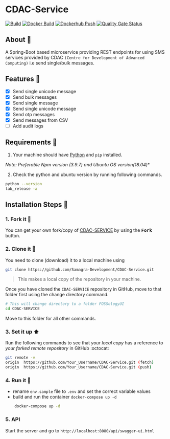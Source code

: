 <p align="center">
  <h1>CDAC-Service</h1>
</p>

[![Build](https://github.com/Samagra-Development/CDAC-Service/actions/workflows/build.yml/badge.svg)](https://github.com/Samagra-Development/CDAC-Service/actions/workflows/build.yml)
[![Docker Build](https://github.com/Samagra-Development/CDAC-Service/actions/workflows/docker.yml/badge.svg)](https://github.com/Samagra-Development/CDAC-Service/actions/workflows/docker.yml)
[![Dockerhub Push](https://github.com/Samagra-Development/CDAC-Service/actions/workflows/docker-push.yml/badge.svg)](https://github.com/Samagra-Development/CDAC-Service/actions/workflows/docker-push.yml)
[![Quality Gate Status](https://sonarcloud.io/api/project_badges/measure?project=Samagra-Development_CDAC-Service&metric=alert_status)](https://sonarcloud.io/dashboard?id=Samagra-Development_CDAC-Service)

## About :open_book:

A Spring-Boot based microservice providing REST endpoints for using SMS services provided by CDAC ```(Centre for Development of Advanced Computing)``` i.e send single/bulk messages.

## Features :dart:

- [x] Send single unicode message
- [x] Send bulk messages
- [x] Send single message
- [x] Send single unicode message
- [x] Send otp messages
- [x] Send messages from CSV
- [ ] Add audit logs

## Requirements :scroll:

1. Your machine should have [Python](https://www.python.org/downloads/) and ```pip``` installed.

*Note: Preferable Npm version (3.9.7) and Ubuntu OS version(18.04)**

2. Check the python and ubuntu version by running following commands.
```sh
python --version
lab_release -a
```


## Installation Steps :walking:

### 1. Fork it :fork_and_knife:

You can get your own fork/copy of [CDAC-SERVICE](https://github.com/Samagra-Development/CDAC-Service.git) by using the <kbd><b>Fork</b></kbd> button.

### 2. Clone it :busts_in_silhouette:

You need to clone (download) it to a local machine using

```sh
git clone https://github.com/Samagra-Development/CDAC-Service.git
```

> This makes a local copy of the repository in your machine.

Once you have cloned the `CDAC-SERVICE` repository in GitHub, move to that folder first using the change directory command.

```sh
# This will change directory to a folder FOSSologyUI
cd CDAC-SERVICE
```

Move to this folder for all other commands.

### 3. Set it up :arrow_up:

Run the following commands to see that _your local copy_ has a reference to _your forked remote repository_ in GitHub :octocat:

```sh
git remote -v
origin  https://github.com/Your_Username/CDAC-Service.git (fetch)
origin  https://github.com/Your_Username/CDAC-Service.git (push)
```
### 4. Run it :checkered_flag:

- rename `env.sample` file to `.env` and set the correct variable values
- build and run the container `docker-compose up -d`
```sh
    docker-compose up -d
```

### 5. API
Start the server and go to ```http://localhost:8080/api/swagger-ui.html```
